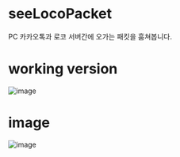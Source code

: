 # seeLocoPacket
PC 카카오톡과 로코 서버간에 오가는 패킷을 훔쳐봅니다.

# working version
![image](https://user-images.githubusercontent.com/78786016/139531677-dcf9b094-b1c9-4685-a91e-168b378ff8ec.png)

# image
![image](https://user-images.githubusercontent.com/78786016/140510807-34efa553-99ae-44d4-9fd3-413faad2051b.png)

